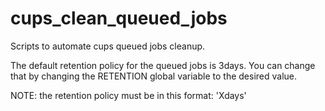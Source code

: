 # cups_clean_queued_jobs
Scripts to automate cups queued jobs cleanup.

The default retention policy for the queued jobs is 3days. You can change that by changing the RETENTION global variable to the desired value. 

NOTE: the retention policy must be in this format: 'Xdays'
